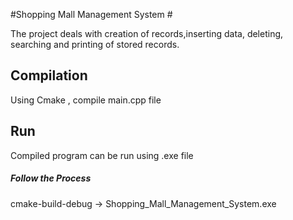 #Shopping Mall Management System #

The project deals with creation of records,inserting data, deleting, searching and
printing of stored records.<br>

## Compilation ##

Using Cmake , compile main.cpp file <br>

## Run ##

Compiled program can be run using .exe file <br>

##### Follow the Process ####

cmake-build-debug -> Shopping_Mall_Management_System.exe